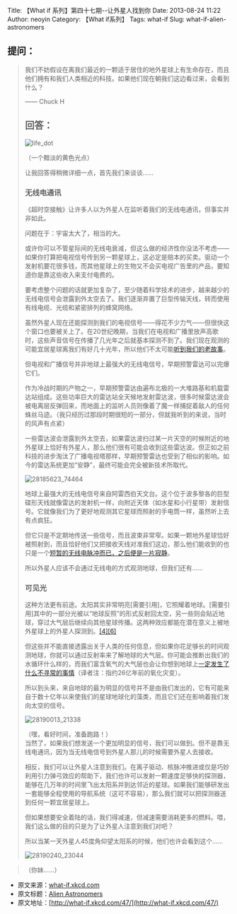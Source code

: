 Title: 【What if 系列】第四十七期--让外星人找到你
Date: 2013-08-24 11:22
Author: neoyin
Category: 【What if系列】
Tags: what-if
Slug: what-if-alien-astronomers

提问：
-----

> 我们不妨假设在离我们最近的一颗适于居住的地外星球上有生命存在，而且他们拥有和我们人类相近的科技。如果他们现在朝我们这边看过来，会看到什么？
>
> —— Chuck H
>
> 回答：
> -----
>
> ![life\_dot](http://f.hiphotos.bdimg.com/album/s%3D550%3Bq%3D90%3Bc%3Dxiangce%2C100%2C100/sign=1f52d60d4890f60300b09c420929c226/b8014a90f603738d3ca7561eb11bb051f819ec19.jpg?referer=1fc30c2b60d0f703bfa5a1ec4cf7&x=.jpg)
>
> （一个黯淡的黄色光点）
>
> 让我回答得稍微详细一点，首先我们来谈谈……
>
> ### 无线电通讯
>
> 《超时空接触》让许多人以为外星人在监听着我们的无线电通讯，但事实并非如此。
>
> 问题在于：宇宙太大了，相当的大。[  
> ](http://www.goodreads.com/book/show/11.The_Hitchhiker_s_Guide_to_the_Galaxy)
>
> 或许你可以不管星际间的无线电衰减，但这么做的经济性你没法不考虑——如果你打算把电视信号传到另一颗星球上，这必定是赔本的买卖。驱动一个发射机要花很多钱，而其他星球上的生物又不会买电视广告里的产品，要知道你是靠这些收入来支付电费的。
>
> 要考虑整个问题的话就更加复杂了，至少随着科学技术的进步，越来越少的无线电信号会泄露到外太空去了。我们逐渐弃置了巨型传输天线，转而使用有线电缆、光缆和紧密排列的蜂窝网络。[  
> ](http://arxiv.org/PS_cache/arxiv/pdf/1007/1007.0850v1.pdf)
>
> 虽然外星人现在还能探测到我们的电视信号——得花不少力气——但很快这个窗口也要被关上了。在20世纪晚期，当我们在电视和广播里放声高歌时，这些声音信号在传播了几光年之后就基本探测不到了。我们现在观测的可能宜居星球离我们有好几十光年，所以他们不太可能[听到我们的老故事](http://xkcd.com/1212/)。
>
> 但电视和广播信号并非地球上最强大的无线电信号，早期预警雷达可以完爆它们。[  
> ](http://www.worldcat.org/title/earth-as-a-distant-planet-a-rosetta-stone-for-the-search-of-earth-like-worlds/oclc/643269627)
>
> 作为冷战时期的产物之一，早期预警雷达由遍布北极的一大堆路基和机载雷达站组成。这些功率巨大的雷达站全天候地发射雷达波，很多时候雷达波会被电离层反弹回来，而地面上的监听人员则像着了魔一样捕捉着敌人的任何蛛丝马迹。（我只经历过那段时期很短的一部分，但就我听到的来说，当时的风声有点紧）
>
> <!--more-->
>
> 一些雷达波会泄露到外太空去，如果雷达波扫过某一片天空的时候附近的地外星球上恰好有外星人，那么他们很有可能会收到这些雷达波。但正如之前科技的进步淘汰了广播电视塔那样，早期预警雷达也受到了相似的影响。如今的雷达系统更加“安静”，最终可能会完全被新技术所取代。
>
> ![28185623\_74464](http://d.hiphotos.bdimg.com/album/s%3D550%3Bq%3D90%3Bc%3Dxiangce%2C100%2C100/sign=f7871c8d820a19d8cf03840003c1f3b6/6d81800a19d8bc3e8a0d43f6808ba61ea8d34580.jpg?referer=9ffa0d12d01b0ef435ffad6ea39e&x=.jpg)
>
> 地球上最强大的无线电信号来自阿雷西伯天文台。这个位于波多黎各的巨型碟形天线就像雷达的发射机一样，向附近天体（如水星和小行星带）发射信号。它就像我们为了更好地观测其它星球而照射的手电筒一样，虽然听上去有点疯狂。
>
> 但它只是不定期地传送一些信号，而且波束非常窄。如果一颗地外星球恰好被照射到，而且恰好他们又把接收天线对准我们这边，那么他们能收到的也只是一个[短暂的无线电脉冲而已，之后便是一片寂静](http://en.wikipedia.org/wiki/Wow!_signal)。
>
> 所以外星人应该不会通过无线电的方式观测地球，但我们还有……
>
> ### 可见光
>
> 这种方法更有前途。太阳其实非常明亮[需要引用]，它照耀着地球。[需要引用]其中的一部分光被以“地球反照”的形式反射回太空，另一些则会贴近地球，穿过大气层后继续向其他星球传播。这两种效应都能在潜在意义上被地外星球上的外星人探测到。[[4]](http://www.worldcat.org/title/earth-as-a-distant-planet-a-rosetta-stone-for-the-search-of-earth-like-worlds/oclc/643269627)[[6]](http://planetimager.org/)
>
> 但这些并不能直接透露出关于人类的任何信息，但如果你花足够长的时间观测地球，你就可以通过反射率来了解地球的大气层。你可能会推断出我们的水循环什么样的，而我们富含氧气的大气层也会让你想到地球上[一定发生了什么不寻常的事情](https://en.wikipedia.org/wiki/Great_Oxygenation_Event)（译者注：指约26亿年前的氧化灾变）。
>
> 所以到头来，来自地球的最为明显的信号并不是由我们发出的，它有可能来自于数十亿年以来使我们的星球地球化的藻类，而且它们还在影响着我们发向太空的信号。
>
> ![28190013\_21338](http://b.hiphotos.bdimg.com/album/s%3D550%3Bq%3D90%3Bc%3Dxiangce%2C100%2C100/sign=1e2fc91ecafcc3ceb0c0c936a27ea7b5/b812c8fcc3cec3fda53ce249d488d43f8794278f.jpg?referer=db3d2aa3a60f4bfbd5c7ab648185&x=.jpg)
>
> <div>
> （嘿，看好时间，准备跑路！）
>
> </div>
> 当然了，如果我们想发送一个更加明显的信号，我们可以做到。但不是靠无线电通讯，因为当无线电信号到外星人那儿的时候需要外星人去接收。
>
> 相反，我们可以让外星人注意到我们。在离子驱动、核脉冲推进或仅是巧妙利用引力弹弓效应的帮助下，我们也许可以发射一颗速度足够快的探测器，能够在几万年的时间里飞出太阳系并到达邻近的星球。如果我们能够研发出一套能够全程使用的导航系统（这可不容易），那么我们就可以把探测器送到任何一颗宜居星球上。
>
> 但如果想要安全着陆的话，我们得减速，但减速需要消耗更多的燃料。喂，我们这么做的目的只是为了让外星人注意到我们对吧？
>
> 所以当某一天外星人45度角仰望太阳系的时候，他们也许会看到这个……
>
> ![28190240\_23044](http://f.hiphotos.bdimg.com/album/s%3D550%3Bq%3D90%3Bc%3Dxiangce%2C100%2C100/sign=9c954d6157fbb2fb302b58177f715199/3c6d55fbb2fb4316a8593f4622a4462309f7d34c.jpg?referer=737b4aff3887e9501b00c65c1d42&x=.jpg)

> （你妹……）

- 原文来源：[what-if.xkcd.com](http://what-if.xkcd.com/47/)
- 原文标题：[Alien Astronomers](http://source.yeeyan.org/view/485049_9e3 "Alien Astronomers")
- 原文地址：[http://what-if.xkcd.com/47/](http://what-if.xkcd.com/47/)

